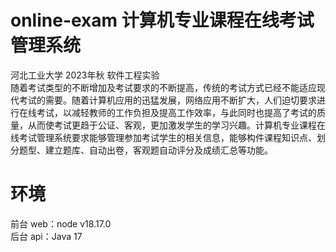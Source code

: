 # online-exam 计算机专业课程在线考试管理系统
河北工业大学 2023年秋 软件工程实验<br>
随着考试类型的不断增加及考试要求的不断提高，传统的考试方式已经不能适应现代考试的需要。随着计算机应用的迅猛发展，网络应用不断扩大，人们迫切要求进行在线考试，以减轻教师的工作负担及提高工作效率，与此同时也提高了考试的质量，从而使考试更趋于公证、客观，更加激发学生的学习兴趣。计算机专业课程在线考试管理系统要求能够管理参加考试学生的相关信息，能够构件课程知识点、划分题型、建立题库、自动出卷，客观题自动评分及成绩汇总等功能。

# 环境
前台 web：node v18.17.0  
后台 api：Java 17
